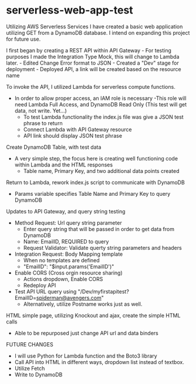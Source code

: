 # serverless-web-app-test
Utilizing AWS Serverless Services I have created a basic web application utilizing GET from a DynamoDB database. I intend on expanding this project for future use.

I first began by creating a REST API within API Gateway
	- For testing purposes I made the Integration Type Mock, this will change to Lambda later.
	- Edited Change Error format to JSON
	- Created a "Dev" stage for deployment
	- Deployed API, a link will be created based on the resource name

To invoke the API, I utilized Lambda for serverless compute functions.
- In order to allow proper access, an IAM role is necessary
	-This role will need Lambda Full Access, and DynamoDB Read Only (This test will get data, not write. Yet...)
	- To test Lambda functionality the index.js file was give a JSON test phrase to return
	- Connect Lambda with API Gateway resource
	- API link should display JSON test phrase
	
Create DynamoDB Table, with test data
- A very simple step, the focus here is creating well functioning code within Lambda and the HTML responses
	- Table name, Primary Key, and two additional data points created

Return to Lambda, rework index.js script to communicate with DynamoDB
- Params variable specifies Table Name and Primary Key to query DynamoDB
	
Updates to API Gateway, and query string testing
- Method Request: Url query string parameter
	- Enter query string that will be passed in order to get data from DynamoDB
	- Name: EmailID, REQUIRED to query
	- Request Validator: Validate querty string parameters and headers
- Integration Request: Body Mapping template
	- When no templates are defined
	- "EmailID": "$input.params('EmailID')"
- Enable CORS (Cross orgin resource sharing)
	- Actions dropdown, Enable CORS
	- Redeploy API
- Test API URL query using "/Dev/myfirstapitest?EmailID=spiderman@avengers.com"
	- Alternatively, utilize Postname works just as well.
		
HTML simple page, utilizing Knockout and ajax, create the simple HTML calls

- Able to be repurposed just change API url and data binders
	
	
FUTURE CHANGES

- I will use Python for Lambda function and the Boto3 library
- Call API into HTML in different ways, dropdown list instead of textbox.
- Utilize Fetch
- Write to DynamoDB
	
